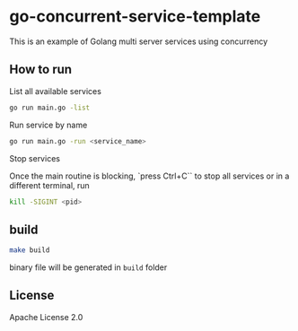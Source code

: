 # go-concurrent-service-template

This is an example of Golang multi server services using concurrency

## How to run

List all available services

```bash
go run main.go -list
```

Run service by name

```bash
go run main.go -run <service_name>
```

Stop services

Once the main routine is blocking, `press Ctrl+C`` to stop all services or in a different terminal, run

```bash
kill -SIGINT <pid>
```

## build

```bash
make build
```

binary file will be generated in `build` folder

## License

Apache License 2.0
